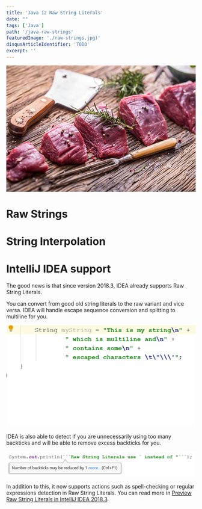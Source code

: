 ```yaml
---
title: 'Java 12 Raw String Literals'
date: ""
tags: ['Java']
path: '/java-raw-strings'
featuredImage: './raw-strings.jpg)'
disqusArticleIdentifier: 'TODO'
excerpt: ''
---
```


![Java Raw Strings](./raw-strings.jpg)

# Raw Strings

# String Interpolation

# IntelliJ IDEA support
The good news is that since version 2018.3, IDEA already supports Raw String Literals.

You can convert from good old string literals to the raw variant and vice versa. IDEA will handle escape sequence conversion and splitting to multiline for you.

![IDEA convert to raw string literal](./convert-to-raw.gif)

IDEA is also able to detect if you are unnecessarily using too many backticks and will be able to remove excess backticks for you.

![Remove excess backticks](./idea-reduce-backticks.png)

In addition to this, it now supports actions such as spell-checking or regular expressions detection in Raw String Literals. You can read more in [Preview Raw String Literals in IntelliJ IDEA 2018.3](https://blog.jetbrains.com/idea/2018/10/preview-raw-string-literals-in-intellij-idea-2018-3/).

<!--

In a class file, a string constant does not record whether it was derived from a raw string literal or a traditional string literal.

Like a traditional string literal, a raw string literal is always of type java.lang.String. Strings derived from raw string literals are treated in the same manner as strings derived from traditional string literals.
 
 JEP DEFINITION:
 https://openjdk.java.net/jeps/326
 
 Download JDK:
 https://jdk.java.net/12/
  -->